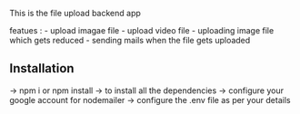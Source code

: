 This is the file upload backend app 

featues :
    - upload imagae file
    - upload video file
    - uploading image file which gets reduced
    - sending mails when the file gets uploaded
  

## Installation

-> npm i or npm install -> to install all the dependencies
-> configure your google account for nodemailer
-> configure the .env file as per your details